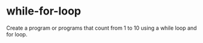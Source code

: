 # while-for-loop
Create a program or programs that count from 1 to 10 using a while loop and for loop.
